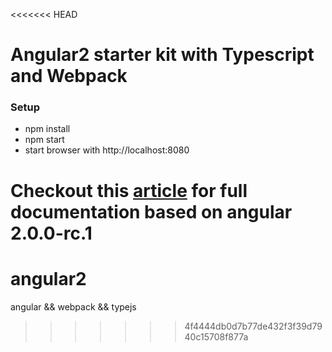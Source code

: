 <<<<<<< HEAD
# Angular2 starter kit with Typescript and Webpack

### Setup

- npm install  
- npm start  
- start browser with http://localhost:8080  

Checkout this [article](http://www.schempy.com/2016/01/19/angular2_webpack_typescript/) for full documentation based on angular 2.0.0-rc.1
=======
# angular2
angular &amp;&amp; webpack &amp;&amp; typejs
>>>>>>> 4f4444db0d7b77de432f3f39d7940c15708f877a

